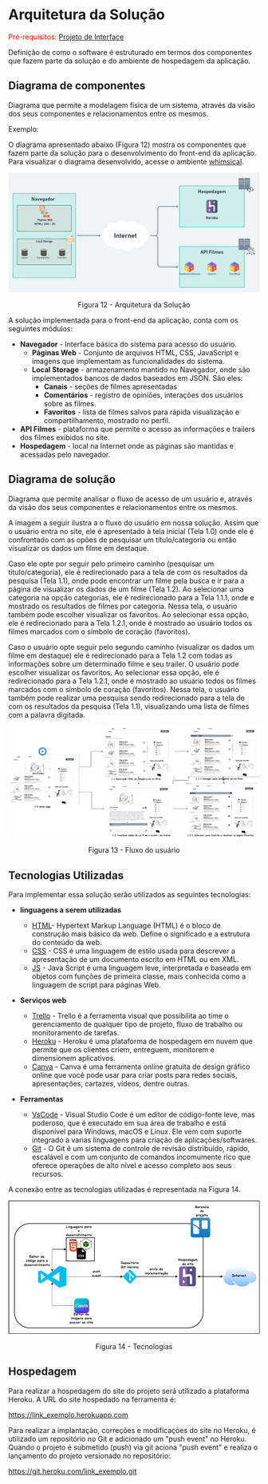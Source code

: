# Arquitetura da Solução

<span style="color:red">Pré-requisitos: <a href="04-Projeto de Interface.md"> Projeto de Interface</a></span>

Definição de como o software é estruturado em termos dos componentes que fazem parte da solução e do ambiente de hospedagem da aplicação. 

## Diagrama de componentes

Diagrama que permite a modelagem física de um sistema, através da visão dos seus componentes e relacionamentos entre os mesmos.

Exemplo: 

O diagrama apresentado abaixo (Figura 12) mostra os componentes que fazem parte da solução para o desenvolvimento do front-end da aplicação. 
Para visualizar o diagrama desenvolvido, acesse o ambiente [whimsical](https://whimsical.com/K9fDy81GPwhYqHiLwGC6m7).

![Diagrama de Componentes](img/componentes.png)
<center>Figura 12 - Arquitetura da Solução</center>


A solução implementada para o front-end da aplicação, conta com os seguintes módulos:
- **Navegador** - Interface básica do sistema para acesso do usuário.
  - **Páginas Web** - Conjunto de arquivos HTML, CSS, JavaScript e imagens que implementam as funcionalidades do sistema.
   - **Local Storage** - armazenamento mantido no Navegador, onde são implementados bancos de dados baseados em JSON. São eles: 
     - **Canais** - seções de filmes apresentadas 
     - **Comentários** - registro de opiniões, interações dos usuários sobre as filmes.
     - **Favoritos** - lista de filmes salvos para rápida visualização e compartilhamento, mostrado no perfil.
 - **API Filmes** - plataforma que permite o acesso as informações e trailers dos filmes exibidos no site.
 - **Hospedagem** - local na Internet onde as páginas são mantidas e acessadas pelo navegador. 

## Diagrama de solução

Diagrama que permite analisar o fluxo de acesso de um usuário e, através da visão dos seus componentes e relacionamentos entre os mesmos.

A imagem a seguir ilustra a o fluxo do usuário em nossa solução. Assim
que o usuário entra no site, ele é apresentado à tela inicial
(Tela 1.0) onde ele é confrontado com as opões de pesquisar um título/categoria ou
então visualizar os dados um filme em destaque.

Caso ele opte por seguir pelo primeiro caminho (pesquisar um título/categoria), ele é
redirecionado para a tela de com os resultados da pesquisa (Tela 1.1), onde pode
encontrar um filme pela busca e ir para a página de visualizar os dados de um filme (Tela 1.2). 
Ao selecionar uma categoria na opção categorias, ele é redirecionado para a Tela 1.1.1, 
onde e mostrado os resultados de filmes por categoria.
Nessa tela, o usuário também pode escolher visualizar os favoritos. Ao selecionar essa opção, 
ele é redirecionado para a Tela 1.2.1, onde é mostrado ao usuário todos os filmes marcados com
o símbolo de coração (favoritos). 

Caso o usuário opte seguir pelo segundo caminho (visualizar os dados um filme em destaque) ele
é redirecionado para a Tela 1.2 com todas as informações sobre um determinado filme e seu trailer. O
usuário pode escolher visualizar os favoritos. Ao selecionar essa opção, 
ele é redirecionado para a Tela 1.2.1, onde é mostrado ao usuário todos os filmes marcados com
o símbolo de coração (favoritos). 
Nessa tela, o usuário também pode realizar uma pesquisa sendo redirecionado para a tela de com os
resultados da pesquisa (Tela 1.1), visualizando uma lista de filmes com a palavra digitada.

![Fluxo do usuário](img/userflow.jpg)
<center>Figura 13 - Fluxo do usuário</center>

## Tecnologias Utilizadas

Para implementar essa solução serão utilizados as seguintes tecnologias:
- **linguagens a serem utilizadas** 
  - [HTML](https://developer.mozilla.org/pt-BR/docs/Web/HTML)- Hypertext Markup Language (HTML) é o bloco de construção mais básico da web. Define o significado e a estrutura do conteúdo da web.
  - [CSS](https://developer.mozilla.org/pt-BR/docs/Web/CSS) - CSS é uma linguagem de estilo usada para descrever a apresentação de um documento escrito em HTML ou em XML.
  - [JS](https://developer.mozilla.org/pt-BR/docs/Web/JavaScript) - Java Script é uma linguagem leve, interpretada e baseada em objetos com funções de primeira classe, mais conhecida como a linguagem de script para páginas Web.

- **Serviços web**
  - [Trello](https://trello.com/home) - Trello é a ferramenta visual que possibilita ao time o gerenciamento de qualquer tipo de projeto, fluxo de trabalho ou monitoramento de tarefas.
  - [Heroku](https://www.heroku.com) - Heroku é uma plataforma de hospedagem em nuvem que permite que os clientes criem, entreguem, monitorem e dimensionem aplicativos.
  - [Canva](https://www.canva.com/pt_br/) - Canva é uma ferramenta online gratuita de design gráfico online que você pode usar para criar posts para redes sociais, apresentações, cartazes, vídeos, dentre outras.

- **Ferramentas** 
  - [VsCode](https://code-visualstudio-com.translate.goog/docs?_x_tr_sl=en&_x_tr_tl=pt&_x_tr_hl=pt-BR&_x_tr_pto=sc) - Visual Studio Code é um editor de código-fonte leve, mas poderoso, que é executado em sua área de trabalho e está disponível para Windows, macOS e Linux. Ele vem com suporte integrado a varias linguagens para criação de aplicações/softwares.
  - [Git](https://git-scm.com/docs/git/pt_BR) - O Git é um sistema de controle de revisão distribuído, rápido, escalável e com um conjunto de comandos incomumente rico que oferece operações de alto nível e acesso completo aos seus recursos.

A conexão entre as tecnologias utilizadas é representada na Figura 14.

![Diagrama das tecnologias](img/tecnologias.jpg)
<center>Figura 14 - Tecnologias</center>


## Hospedagem

Para realizar a hospedagem do site do projeto será utilizado a plataforma Heroku. A URL do site hospedado na ferramenta é:

https://link_exemplo.herokuapp.com

Para realizar a implantação, correções e modificações do site no Heroku, é utilizado um repositório no Git e adicionado um "push event" no Heroku.
Quando o projeto é submetido (push) via git aciona "push event" e realiza o lançamento do projeto versionado no repositório:

https://git.heroku.com/link_exemplo.git
